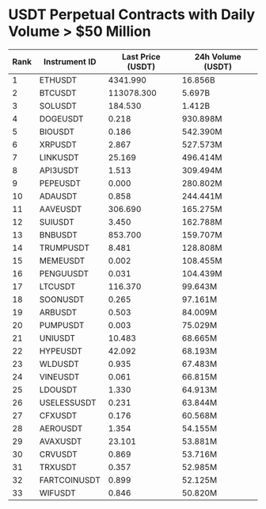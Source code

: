 # USDT Perpetual Contracts with Daily Volume > $50 Million

| Rank | Instrument ID | Last Price (USDT) | 24h Volume (USDT) |
|------|---------------|-------------------|-------------------|
| 1 | ETHUSDT | 4341.990 | 16.856B |
| 2 | BTCUSDT | 113078.300 | 5.697B |
| 3 | SOLUSDT | 184.530 | 1.412B |
| 4 | DOGEUSDT | 0.218 | 930.898M |
| 5 | BIOUSDT | 0.186 | 542.390M |
| 6 | XRPUSDT | 2.867 | 527.573M |
| 7 | LINKUSDT | 25.169 | 496.414M |
| 8 | API3USDT | 1.513 | 309.494M |
| 9 | PEPEUSDT | 0.000 | 280.802M |
| 10 | ADAUSDT | 0.858 | 244.441M |
| 11 | AAVEUSDT | 306.690 | 165.275M |
| 12 | SUIUSDT | 3.450 | 162.788M |
| 13 | BNBUSDT | 853.700 | 159.707M |
| 14 | TRUMPUSDT | 8.481 | 128.808M |
| 15 | MEMEUSDT | 0.002 | 108.455M |
| 16 | PENGUUSDT | 0.031 | 104.439M |
| 17 | LTCUSDT | 116.370 | 99.643M |
| 18 | SOONUSDT | 0.265 | 97.161M |
| 19 | ARBUSDT | 0.503 | 84.009M |
| 20 | PUMPUSDT | 0.003 | 75.029M |
| 21 | UNIUSDT | 10.483 | 68.665M |
| 22 | HYPEUSDT | 42.092 | 68.193M |
| 23 | WLDUSDT | 0.935 | 67.483M |
| 24 | VINEUSDT | 0.061 | 66.815M |
| 25 | LDOUSDT | 1.330 | 64.913M |
| 26 | USELESSUSDT | 0.231 | 63.844M |
| 27 | CFXUSDT | 0.176 | 60.568M |
| 28 | AEROUSDT | 1.354 | 54.155M |
| 29 | AVAXUSDT | 23.101 | 53.881M |
| 30 | CRVUSDT | 0.869 | 53.716M |
| 31 | TRXUSDT | 0.357 | 52.985M |
| 32 | FARTCOINUSDT | 0.899 | 52.125M |
| 33 | WIFUSDT | 0.846 | 50.820M |
